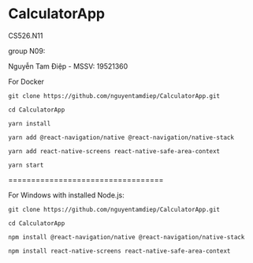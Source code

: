 # CalculatorApp

CS526.N11

group N09:

Nguyễn Tam Điệp - MSSV: 19521360

For Docker

`git clone https://github.com/nguyentamdiep/CalculatorApp.git`

`cd CalculatorApp`

`yarn install`

`yarn add @react-navigation/native @react-navigation/native-stack`

`yarn add react-native-screens react-native-safe-area-context`

`yarn start`


==================================

For Windows with installed Node.js:

`git clone https://github.com/nguyentamdiep/CalculatorApp.git`

`cd CalculatorApp`

`npm install @react-navigation/native @react-navigation/native-stack`

`npm install react-native-screens react-native-safe-area-context`
